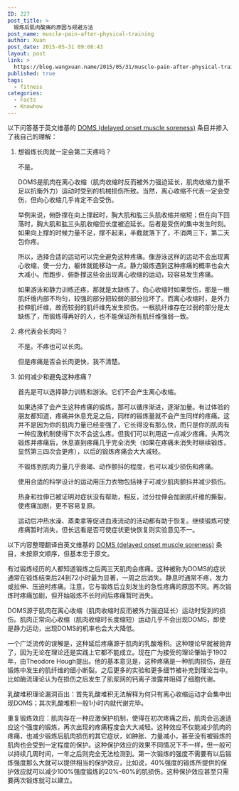 ```yaml
---
ID: 227
post_title: >
  锻炼后肌肉酸痛的原因与规避方法
post_name: muscle-pain-after-physical-training
author: Xuan
post_date: 2015-05-31 09:08:43
layout: post
link: >
  https://blog.wangxuan.name/2015/05/31/muscle-pain-after-physical-training/
published: true
tags:
  - fitness
categories:
  - Facts
  - Knowhow
---
```

以下问答基于英文维基的 [DOMS (delayed onset muscle soreness)](https://en.wikipedia.org/wiki/Delayed_onset_muscle_soreness) 条目并掺入了我自己的理解：

1.  想锻炼长肉就一定会第二天疼吗？

    不是。

    DOMS是肌肉在离心收缩（肌肉收缩时反而被外力强迫延长，肌肉收缩力量不足以抗衡外力）运动时受到的机械损伤所致。当然，离心收缩不代表一定会受伤，但向心收缩几乎肯定不会受伤。

    举例来说，俯卧撑在向上撑起时，胸大肌和肱三头肌收缩并缩短；但在向下回落时，胸大肌和肱三头肌收缩但长度被迫延长。后者是受伤的集中发生时刻。如果向上撑的时候力量不足，撑不起来，半截就落下了，不消两三下，第二天包你疼。

    所以，选择合适的运动可以完全避免这种疼痛。像游泳这样的运动不会出现离心收缩，使一分力，躯体就能移动一点。静力锻炼遇到这种疼痛的概率也会大大减小。而跑步、俯卧撑这些会出现离心收缩的运动，较容易发生疼痛。

    如果游泳和静力训练还疼，那就是太缺练了。向心收缩时如果受伤，那是一根肌纤维内部不均匀，较强的部分把较弱的部分拉坏了。而离心收缩时，是外力拉伸肌纤维，故而较弱的肌纤维先发生损伤。一根肌纤维存在过弱的部分是太缺练了，而锻炼得再好的人，也不能保证所有肌纤维强弱一致。

2.  疼代表会长肉吗？

    不是。不疼也可以长肉。

    但是疼痛是否会长肉更快，我不清楚。

3.  如何减少和避免这种疼痛？

    首先是可以选择静力训练和游泳。它们不会产生离心收缩。

    如果选择了会产生这种疼痛的锻炼，那可以循序渐进，逐渐加量。有过体验的朋友都知道，疼痛并休息充足之后，同样的锻炼量就不会产生同样的疼痛。这并不是因为你的肌肉力量已经变强了，它长得没有那么快，而只是你的肌肉有一种应激机制使得下次不会这么疼。但我们可以利用这一点减少疼痛。头两次锻炼并疼痛后，休息直到疼痛几乎完全消失（如果在疼痛未消失时继续锻炼，显然第三四次会更疼），以后的锻炼疼痛会大大减轻。

    不锻炼到肌肉力量几乎衰竭、动作颤抖的程度，也可以减少损伤和疼痛。

    使用合适的科学设计的运动用压力衣物包括袜子可减少肌肉颤抖并减少损伤。

    热身和拉伸已被证明对症状没有帮助，相反，过分拉伸会加剧肌纤维的撕裂，使疼痛加剧，更不容易复原。

    运动后冲热水澡、蒸柔拿等促进血液流动的活动都有助于恢复。继续锻炼可使疼痛暂时消失，但长远看是否可使症状更快恢复则实验意见不一。


以下内容整理翻译自英文维基的 [DOMS (delayed onset muscle soreness)](https://en.wikipedia.org/wiki/Delayed_onset_muscle_soreness) 条目，未按原文顺序，但基本忠于原文。

有过锻炼经历的人都知道锻炼之后两三天肌肉会疼痛。这种被称为DOMS的症状通常在锻炼结束后24到72小时最为显著，一周之后消失。静息时通常不疼，发力或拉伸、压迫时疼痛。注意，它与锻炼后立刻发生的急性疼痛的原因不同。再次锻炼时疼痛加剧，但开始锻炼不长时间后疼痛暂时消失。 

DOMS源于肌肉在离心收缩（肌肉收缩时反而被外力强迫延长）运动时受到的损伤。肌肉正常向心收缩（肌肉收缩时长度缩短）运动几乎不会出现DOMS，即使是静力运动，出现DOMS的机率也会大大降低。 

一个广泛流传的误解是，这种延后疼痛源于肌肉的乳酸堆积。这种理论早就被抛弃了，因为无论在理论还是实践上它都不能成立。现在广为接受的理论肇始于1902年，由Theodore Hough提出。他的基本意见是，这种疼痛是一种肌肉损伤，是在锻炼中发生的肌纤维的细小断裂。之后更多的实验和更多细节被补充到理论当中。比如酶流理论认为在损伤之后发生了肌浆网的钙离子泄露并阻碍了细胞代谢。 

乳酸堆积理论漏洞百出：首先乳酸堆积无法解释为何只有离心收缩运动才会集中出现DOMS；其次乳酸堆积一般1小时内就代谢完毕。 

重复锻炼效应：肌肉存在一种应激保护机制，使得在初次疼痛之后，肌肉会迅速适应这个强度的锻炼，再次出现的疼痛程度会大大减轻。这种效应不仅能减少肌肉的疼痛，也减少锻炼后肌肉损伤的其它症状，如肿胀、力量减小，甚至没有被锻炼的肌肉也会受到一定程度的保护。这种保护效应的效果不同情况下不一样，但一般可以持续几周时间，一年之后则完全无法检测到。第一次锻炼的强度不需要有以后锻炼强度那么大就可以提供相当的保护效应，比如说，40%强度的锻炼所提供的保护效应就可以减少100%强度锻炼的20%-60%的肌损伤。这种保护效应甚至只需要两次锻炼就可以建立。
